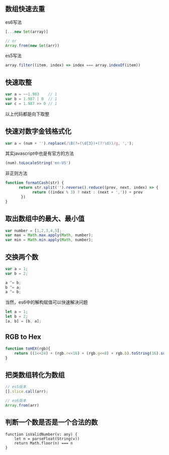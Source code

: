 ## 数组快速去重  

es6写法  
```javascript
[...new Set(array)]

// or
Array.from(new Set(arr))
```    

es5写法   
```javascript
array.filter((item, index) => index === array.indexOf(item))
```  

## 快速取整  

```javascript
var a = ~~1.983    // 1
var b = 1.987 | 0  // 1  
var c = 1.987 >> 0 // 1
```  
以上代码都是向下取整  

## 快速对数字金钱格式化  

```javascript
var a = (num + '').replace(/\B(?=(\d{3})+(?!\d))/g, ',');
```  

其实javascript中也是有官方的方法  

```javascript
(num).toLocaleString('en-US')
```

非正则方法  

```javascript
function formatCash(str) {
      return str.split('').reverse().reduce((prev, next, index) => {
            return ((index % 3) ? next : (next + ',')) + prev
       })
}
```  

## 取出数组中的最大、最小值  

```javascript
var number = [1,2,3,4,5];
var max = Math.max.apply(Math, number);
var min = Math.min.apply(Math, number);
```  

## 交换两个数 

```javascript
var a = 1;
var b = 2;

a ^= b;
b ^= a;
a ^= b;
```  

当然，es6中的解构赋值可以快速解决问题  

```javascript
let a = 1;
let b = 2;
[a, b] = [b, a];
```  

## RGB to Hex  

```javascript
function toHEX(rgb){
	return ((1<<24) + (rgb.r<<16) + (rgb.g<<8) + rgb.b).toString(16).substr(1);
}
```  

## 把类数组转化为数组

```javascript
// es5版本
[].slice.call(arr);

// es6版本
Array.from(arr)
``` 

## 判断一个数是否是一个合法的数  

	function isValidNumber(v: any) {
		let n = parseFloat(String(v))
		return Math.floor(n) === n
	} 